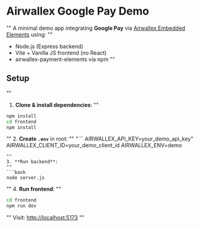 # Airwallex Google Pay Demo
""
A minimal demo app integrating **Google Pay** via [Airwallex Embedded Elements](https://www.airwallex.com/docs/js/payments/googlepaybutton) using:
""
- Node.js (Express backend)
- Vite + Vanilla JS frontend (no React)
- airwallex-payment-elements via npm
""
## Setup
""
1. **Clone & install dependencies**:
""
```bash
npm install
cd frontend
npm install
```
""
2. **Create `.env`** in root:
""
"```
AIRWALLEX_API_KEY=your_demo_api_key"
AIRWALLEX_CLIENT_ID=your_demo_client_id
AIRWALLEX_ENV=demo
```
""
3. **Run backend**:
""
```bash
node server.js
```
""
4. **Run frontend**:
""
```bash
cd frontend
npm run dev
```
""
Visit: [http://localhost:5173](http://localhost:5173)
""
